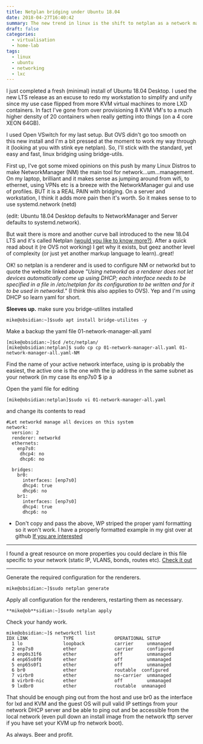 ```yaml
---
title: Netplan bridging under Ubuntu 18.04
date: 2018-04-27T16:40:42
summary: The new trend in linux is the shift to netplan as a network manager that uses either NetworkManager  or  systemd-networkd to manage interfaces is pretty much the default now for Ubuntu Desktops.  This breaks OVS and linux bridging, but there is a way
draft: false
categories:
  - virtualisation
  - home-lab
tags:
  - linux
  - ubuntu
  - networking
  - lxc
---
```


I just completed a fresh (minimal) install of Ubuntu 18.04 Desktop. I used the new LTS release as an excuse to redo my workstation to simplify and unify since my use case flipped from more KVM virtual machines to more LXD containers. In fact I've gone from over provisioning 8 KVM VM's to a much higher density of 20 containers when really getting into things (on a 4 core XEON 64GB).

I used Open VSwitch for my last setup. But OVS didn't go too smooth on this new install and I'm a bit pressed at the moment to work my way through it (looking at you with stink eye netplan). So, I'll stick with the standard, yet easy and fast, linux bridging using bridge-utils.

First up, I've got some mixed opinions on this push by many Linux Distros to make NetworkManager (NM) the main tool for network...um...management. On my laptop, brilliant and it makes sense as jumping around from wifi, to ethernet, using VPNs etc is a breeze with the NetworkManager gui and use of profiles. BUT it is a REAL PAIN with bridging. On a server and workstation, I think it adds more pain then it's worth. So it makes sense to to use systemd.network (netd)

(edit: Ubuntu 18.04 Desktop defaults to NetworkManager and Server defaults to systemd.network).

But wait there is more and another curve ball introduced to the new 18.04 LTS and it's called Netplan [(would you like to know more?)](https://netplan.io/). After a quick read about it (re OVS not working) I get why it exists, but geez another level of complexity (or just yet another markup language to learn)..great!

OK! so netplan is a renderer and is used to configure NM or networkd but to quote the website linked above *"Using networkd as a renderer does not let devices automatically come up using DHCP; each interface needs to be specified in a file in /etc/netplan for its configuration to be written and for it to be used in networkd."* (I think this also applies to OVS). Yep and I'm using DHCP so learn yaml for short.

**Sleeves up.**
make sure you bridge-utilites installed

```
mike@obsidian:~]$sudo apt install bridge-utilites -y
```

Make a backup the yaml file 01-network-manager-all.yaml

```
[mike@obsidian:~]$cd /etc/netplan/
[mike@obsidian:netplan]$ sudo cp cp 01-network-manager-all.yaml 01-network-manager-all.yaml-NM
```

Find the name of your active network interface, using ip is probably the easiest, the active one is the one with the ip address in the same subnet as your network (in my case its enp7s0
$ ip a

Open the yaml file for editing

```
[mike@obsidian:netplan]$sudo vi 01-network-manager-all.yaml
```

and change its contents to read

```
#Let networkd manage all devices on this system
network:
  version: 2
  renderer: networkd
  ethernets:
    enp7s0:
     dhcp4: no
     dhcp6: no

  bridges:
    br0:
      interfaces: [enp7s0]
      dhcp4: true 
      dhcp6: no 
    br1:
      interfaces: [enp7s0]
      dhcp4: true
      dhcp6: no

```

* Don't copy and pass the above, WP striped the proper yaml formatting so it won't work. I have a properly formatted example in my gist over at github [If you are interested](https://gist.github.com/mikewebb70/c46be8216e8f1594b1077f3d5220c22b)
---

I found a great resource on more properties you could declare in this file specific to your network (static IP, VLANS, bonds, routes etc). [Check it out](https://cloudinit.readthedocs.io/en/latest/topics/network-config-format-v2.html#examples)

---

Generate the required configuration for the renderers.

```
mike@obsidian:~]$sudo netplan generate
```

Apply all configuration for the renderers, restarting them as necessary.

```
**mike@ob**sidian:~]$sudo netplan apply
```

Check your handy work.

```
mike@obsidian:~]$ networkctl list
IDX LINK             TYPE               OPERATIONAL SETUP     
  1 lo               loopback           carrier     unmanaged 
  2 enp7s0           ether              carrier     configured
  3 enp0s31f6        ether              off         unmanaged 
  4 enp65s0f0        ether              off         unmanaged 
  5 enp65s0f1        ether              off         unmanaged 
  6 br0              ether              routable  configured
  7 virbr0           ether              no-carrier  unmanaged 
  8 virbr0-nic       ether              off         unmanaged 
  9 lxdbr0           ether              routable  unmanaged 

```

That should be enough ping out from the host and use br0 as the interface for lxd and KVM and the guest OS will pull valid IP settings from your network DHCP server and be able to ping out and be accessible from the local network (even pull down an install image from the network tftp server if you have set your KVM up fro network boot).

As always. Beer and profit.